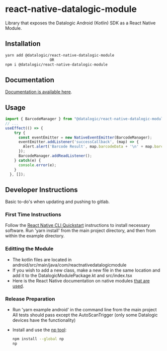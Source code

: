 # react-native-datalogic-module

Library that exposes the Datalogic Android (Kotlin) SDK as a React Native Module.

## Installation

```sh
yarn add @datalogic/react-native-datalogic-module
                    OR
npm i @datalogic/react-native-datalogic-module
```

## Documentation

[Documentation is available here](https://datalogic.github.io/reactnative).

## Usage

```js
import { BarcodeManager } from "@datalogic/react-native-datalogic-module";
// ...
useEffect(() => {
    try {
      const eventEmitter = new NativeEventEmitter(BarcodeManager);
      eventEmitter.addListener('successCallback', (map) => {
        Alert.alert('Barcode Result', map.barcodeData + '\n' + map.barcodeType);
      });
      BarcodeManager.addReadListener();
    } catch(e) {
      console.error(e);
    }
  }, []);
```

## Developer Instructions

Basic to-do's when updating and pushing to gitlab.

### First Time Instructions

Follow the [React Native CLI Quickstart](https://reactnative.dev/docs/environment-setup) instructions to install necessary software. Run 'yarn install' from the main project directory, and then from within the example directory.

### Editting the Module

* The kotlin files are located in android/src/main/java/com/reactnativedatalogicmodule
* If you wish to add a new class, make a new file in the same location and add it to the DatalogicModulePackage.kt and src/index.tsx
* Here is the React Native documentation on native modules [that are used](https://reactnative.dev/docs/native-modules-intro).

### Release Preparation

* Run 'yarn example android' in the command line from the main project
    All tests should pass except the AutoScanTrigger (only some Datalogic devices have the functionality)

* Install and use the [np tool](https://github.com/sindresorhus/np):

  ``` bash
  npm install --global np
  np
  ```
  